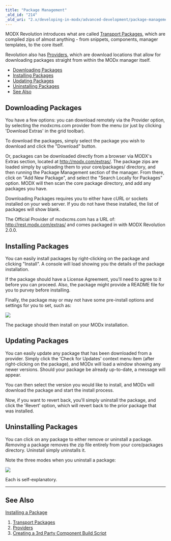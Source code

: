 ```yaml
---
title: "Package Management"
_old_id: "214"
_old_uri: "2.x/developing-in-modx/advanced-development/package-management/"
---
```


MODX Revolution introduces what are called [Transport Packages](developing-in-modx/advanced-development/package-management/transport-packages "Transport Packages"), which are compiled zips of almost anything - from snippets, components, manager templates, to the core itself.

Revolution also has [Providers](developing-in-modx/advanced-development/package-management/providers "Providers"), which are download locations that allow for downloading packages straight from within the MODx manager itself.

- [Downloading Packages](#PackageManagement-DownloadingPackages)
- [Installing Packages](#PackageManagement-InstallingPackages)
- [Updating Packages](#PackageManagement-UpdatingPackages)
- [Uninstalling Packages](#PackageManagement-UninstallingPackages)
- [See Also](#PackageManagement-SeeAlso)



## Downloading Packages

You have a few options: you can download remotely via the Provider option, by selecting the modxcms.com provider from the menu (or just by clicking 'Download Extras' in the grid toolbar).

To download the packages, simply select the package you wish to download and click the "Download" button.

Or, packages can be downloaded directly from a browser via MODX's Extras section, located at <http://modx.com/extras/>. The package zips are loaded simply by uploading them to your core/packages/ directory, and then running the Package Management section of the manager. From there, click on "Add New Package", and select the "Search Locally for Packages" option. MODX will then scan the core package directory, and add any packages you have.

Downloading Packages requires you to either have cURL or sockets installed on your web server. If you do not have these installed, the list of packages will show blank.

The Official Provider of modxcms.com has a URL of: 
<http://rest.modx.com/extras/> 
 and comes packaged in with MODX Revolution 2.0.0.

## Installing Packages

You can easily install packages by right-clicking on the package and clicking "Install". A console will load showing you the details of the package installation.

If the package should have a License Agreement, you'll need to agree to it before you can proceed. Also, the package might provide a README file for you to purvey before installing.

Finally, the package may or may not have some pre-install options and settings for you to set, such as:

![](/download/attachments/18678070/pkgsetupopt.png?version=1&modificationDate=1247328671000)

The package should then install on your MODx installation.

## Updating Packages

You can easily update any package that has been downloaded from a provider. Simply click the 'Check for Updates' context menu item (after right-clicking on the package), and MODx will load a window showing any newer versions. Should your package be already up-to-date, a message will appear.

You can then select the version you would like to install, and MODx will download the package and start the install process.

Now, if you want to revert back, you'll simply uninstall the package, and click the 'Revert' option, which will revert back to the prior package that was installed.

## Uninstalling Packages

You can click on any package to either remove or uninstall a package. _Removing_ a package removes the zip file entirely from your core/packages directory. Uninstall simply uninstalls it.

Note the three modes when you uninstall a package:

![](/download/attachments/18678070/pkguninstall.png?version=1&modificationDate=1247328671000)

Each is self-explanatory.

- - - - - -

## See Also

[Installing a Package](administering-your-site/installing-a-package "Installing a Package")

1. [Transport Packages](developing-in-modx/advanced-development/package-management/transport-packages)
2. [Providers](developing-in-modx/advanced-development/package-management/providers)
3. [Creating a 3rd Party Component Build Script](developing-in-modx/advanced-development/package-management/creating-a-3rd-party-component-build-script)